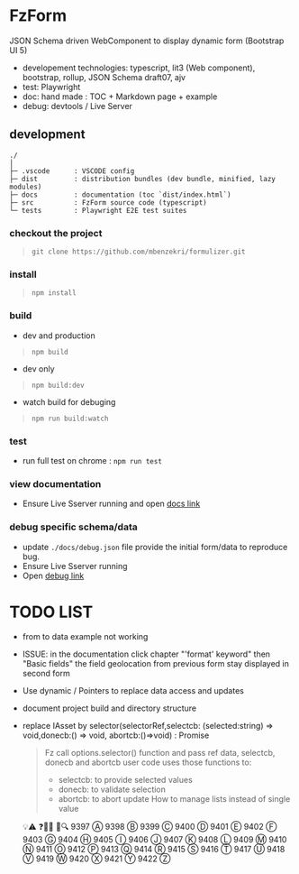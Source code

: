 # FzForm

JSON Schema driven WebComponent to display dynamic form (Bootstrap UI 5)    
- developement technologies: typescript, lit3 (Web component), bootstrap, rollup, JSON Schema draft07, ajv 
- test: Playwright
- doc: hand made : TOC + Markdown page + example
- debug: devtools / Live Server

## development

```
./
│
├─ .vscode      : VSCODE config
├─ dist         : distribution bundles (dev bundle, minified, lazy modules)
├─ docs         : documentation (toc `dist/index.html`)
├─ src          : FzForm source code (typescript)
└─ tests        : Playwright E2E test suites
```


### checkout the project 
>```
>git clone https://github.com/mbenzekri/formulizer.git 
>```

### install
>```
>npm install
>```

### build 
- dev and production
>```
>npm build
>```
- dev only 
>```
>npm build:dev
>```
- watch build for debuging
>```
>npm run build:watch
>```

### test

- run full test on chrome : `npm run test`

### view documentation 
- Ensure Live Sserver running and open [docs link](http://127.0.0.1:5500/docs/index.html) 

### debug specific schema/data

- update `./docs/debug.json` file provide the initial form/data to reproduce bug. 
- Ensure Live Sserver running 
- Open [debug link](http://127.0.0.1:5500/docs/debug.html#debug) 


# TODO LIST

- from to data example not working
- ISSUE: in the documentation click chapter "'format' keyword" then "Basic fields"
    the field geolocation from previous form stay displayed in second form

- Use dynamic / Pointers to replace data access and updates
- document project build and directory structure 
- replace IAsset by selector(selectorRef,selectcb: (selected:string) => void,donecb:() => void, abortcb:()=>void) : Promise<void> 
    > Fz call options.selector() function and pass ref data, selectcb, donecb and abortcb
    > user code uses those functions to:
    >    - selectcb: to provide selected values
    >    - donecb: to validate selection
    >    - abortcb: to abort update
    >How to manage lists instead of single value

    💡⚠️ ❓🔧✅ 📌🔍
9397	Ⓐ
9398	Ⓑ
9399	Ⓒ
9400	Ⓓ
9401	Ⓔ
9402	Ⓕ
9403	Ⓖ
9404	Ⓗ
9405	Ⓘ
9406	Ⓙ
9407    Ⓚ
9408	Ⓛ
9409	Ⓜ
9410	Ⓝ
9411	Ⓞ
9412	Ⓟ
9413	Ⓠ
9414	Ⓡ
9415	Ⓢ
9416	Ⓣ
9417	Ⓤ
9418	Ⓥ
9419    Ⓦ
9420	Ⓧ
9421	Ⓨ
9422	Ⓩ